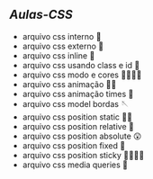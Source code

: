 ## *Aulas-CSS*

- arquivo css interno 🧠
- arquivo css externo 👣
- arquivo css inline 🛜
- arquivo css usando class e id 💽
- arquivo css modo e cores 🩷🧡💛💚
- arquivo css animação 💃🏻
- arquivo css animação times 🪩
- arquivo css model bordas 🪡
- arquivo css position static 🤚🏻
- arquivo css position relative 🧀
- arquivo css position absolute 😲
- arquivo css position fixed 📌
- arquivo css position sticky 🫱🏻‍🫲🏻
- arquivo css media queries 🩻
